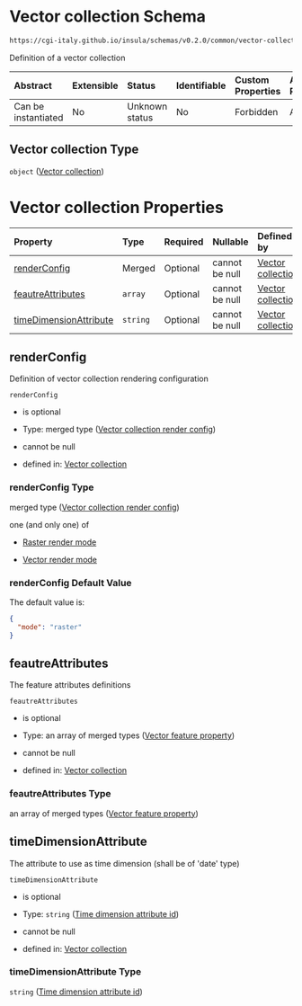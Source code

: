 # Vector collection Schema

```txt
https://cgi-italy.github.io/insula/schemas/v0.2.0/common/vector-collection.schema.json
```

Definition of a vector collection

| Abstract            | Extensible | Status         | Identifiable | Custom Properties | Additional Properties | Access Restrictions | Defined In                                                                                           |
| :------------------ | :--------- | :------------- | :----------- | :---------------- | :-------------------- | :------------------ | :--------------------------------------------------------------------------------------------------- |
| Can be instantiated | No         | Unknown status | No           | Forbidden         | Allowed               | none                | [vector-collection.schema.json](schemas/common/vector-collection.schema.json) |

## Vector collection Type

`object` ([Vector collection](vector-collection.md))

# Vector collection Properties

| Property                                          | Type     | Required | Nullable       | Defined by                                                                                                                                                                                                   |
| :------------------------------------------------ | :------- | :------- | :------------- | :----------------------------------------------------------------------------------------------------------------------------------------------------------------------------------------------------------- |
| [renderConfig](#renderconfig)                     | Merged   | Optional | cannot be null | [Vector collection](vector-collection-render-config.md)                      |
| [feautreAttributes](#feautreattributes)           | `array`  | Optional | cannot be null | [Vector collection](vector-collection-properties-feature-attributes.md)               |
| [timeDimensionAttribute](#timedimensionattribute) | `string` | Optional | cannot be null | [Vector collection](vector-collection-properties-time-dimension-attribute-id.md) |

## renderConfig

Definition of vector collection rendering configuration

`renderConfig`

* is optional

* Type: merged type ([Vector collection render config](vector-collection-render-config.md))

* cannot be null

* defined in: [Vector collection](vector-collection-render-config.md)

### renderConfig Type

merged type ([Vector collection render config](vector-collection-render-config.md))

one (and only one) of

* [Raster render mode](vector-collection-render-config-defs-raster-render-mode.md)

* [Vector render mode](vector-collection-render-config-defs-vector-render-mode.md)

### renderConfig Default Value

The default value is:

```json
{
  "mode": "raster"
}
```

## feautreAttributes

The feature attributes definitions

`feautreAttributes`

* is optional

* Type: an array of merged types ([Vector feature property](vector-feature-property.md))

* cannot be null

* defined in: [Vector collection](vector-collection-properties-feature-attributes.md)

### feautreAttributes Type

an array of merged types ([Vector feature property](vector-feature-property.md))

## timeDimensionAttribute

The attribute to use as time dimension (shall be of 'date' type)

`timeDimensionAttribute`

* is optional

* Type: `string` ([Time dimension attribute id](vector-collection-properties-time-dimension-attribute-id.md))

* cannot be null

* defined in: [Vector collection](vector-collection-properties-time-dimension-attribute-id.md)

### timeDimensionAttribute Type

`string` ([Time dimension attribute id](vector-collection-properties-time-dimension-attribute-id.md))
